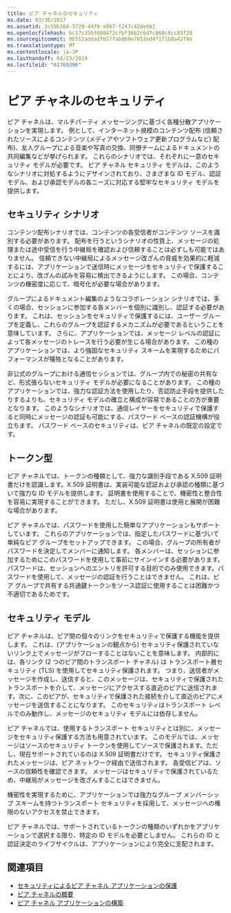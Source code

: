 ```yaml
---
title: ピア チャネルのセキュリティ
ms.date: 03/30/2017
ms.assetid: 2c59b164-3729-44f0-a967-f247c42de662
ms.openlocfilehash: bc17c35bf088472cfbf36b2c6d7c868c8cc85f20
ms.sourcegitcommit: 9b552addadfb57fab0b9e7852ed4f1f1b8a42f8e
ms.translationtype: MT
ms.contentlocale: ja-JP
ms.lasthandoff: 04/23/2019
ms.locfileid: "61769396"
---
```

# <a name="peer-channel-security"></a>ピア チャネルのセキュリティ
ピア チャネルは、マルチパーティ メッセージングに基づく各種分散アプリケーションを実現します。 例として、インターネット規模のコンテンツ配布 (信頼されたソースによるコンテンツ (メディアやソフトウェア更新プログラムなど) 配布)、友人グループによる音楽や写真の交換、同僚チームによるドキュメントの共同編集などが挙げられます。 これらのシナリオでは、それぞれに一意のセキュリティ モデルが必要です。 ピア チャネル セキュリティ モデルは、このようなシナリオに対処するようにデザインされており、さまざまな ID モデル、認証モデル、および承認モデルの各ニーズに対応する堅牢なセキュリティ モデルを提供します。  
  
## <a name="security-scenarios"></a>セキュリティ シナリオ  
 コンテンツ配布シナリオでは、コンテンツの各受信者がコンテンツ ソースを識別する必要があります。 配布を行うというシナリオの性質上、メッセージの処理または途中受信を行う中継局を確認および信頼することは必ずしも可能ではありません。 信頼できない中継局によるメッセージ改ざんの脅威を効果的に軽減するには、アプリケーションで送信時にメッセージをセキュリティで保護することにより、改ざんの試みを容易に検出できるようにします。 この場合、コンテンツの機密度に応じて、暗号化が必要な場合があります。  
  
 グループによるドキュメント編集のようなコラボレーション シナリオでは、多くの場合、セッションに参加する各メンバーを個別に識別し、認証する必要があります。 これは、セッションをセキュリティで保護するには、ユーザー グループを定義し、これらのグループを認証するメカニズムが必要であるということを意味しています。 さらに、アプリケーションでは、メッセージ レベルの認証によって各メッセージのトレースを行う必要が生じる場合があります。 この種のアプリケーションでは、より強固なセキュリティ スキームを実現するためにパフォーマンスが犠牲となることがあります。  
  
 非公式のグループにおける通信セッションでは、グループ内での秘密の共有など、形式張らないセキュリティ モデルが必要になることがあります。 この種のアプリケーションでは、強力な認証方法を使用したり、否認防止手段を提供したりするよりも、セキュリティ モデルの確立と構成が容易であることの方が重要となります。 このようなシナリオでは、通信レイヤーをセキュリティで保護すると同時にメッセージの認証も可能にする、パスワード ベースの認証機構が役立ちます。 パスワード ベースのセキュリティは、ピア チャネルの既定の設定です。  
  
## <a name="token-types"></a>トークン型  
 ピア チャネルでは、トークンの種類として、強力な識別手段である X.509 証明書だけを認識します。X.509 証明書は、実装可能な認証および承認の種類に基づいて強力な ID モデルを提供します。 証明書を使用することで、機密性と整合性を容易に実現することができます。 ただし、X.509 証明書は使用と展開が困難な場合があります。  
  
 ピア チャネルでは、パスワードを使用した簡単なアプリケーションもサポートしています。 これらのアプリケーションでは、指定したパスワードに基づいて単純なピア グループをセットアップできます。 この場合、グループの所有者がパスワードを決定してメンバーに通知します。 各メンバーは、セッションに参加するためにこのパスワードを使用して事前にサインインする必要があります。 パスワードは、セッションへのエントリを許可する目的でのみ使用できます。パスワードを使用して、メッセージの認証を行うことはできません。 これは、ピア グループで共有する共通鍵トークンをソース認証に使用することは困難かつ不適切であるためです。  
  
## <a name="security-model"></a>セキュリティ モデル  
 ピア チャネルは、ピア間の個々のリンクをセキュリティで保護する機能を提供します。 これは、(アプリケーションの観点から) セキュリティ保護されていないリンク上でメッセージがフローすることはないことを意味します。 内部的には、各リンク (2 つのピア間のトランスポート チャネル) は トランスポート層セキュリティ (TLS) を使用してセキュリティ保護されます。 つまり、送信者がメッセージを作成し、送信すると、このメッセージは、セキュリティで保護されたトランスポートを介して、メッセージにアクセスする直近のピアに送信されます。次に、このピアが、セキュリティで保護された接続を介して直近のピアにメッセージを送信することになります。 このセキュリティはトランスポート レベルでのみ動作し、メッセージのセキュリティ モデルには依存しません。  
  
 ピア チャネルでは、使用するトランスポート セキュリティとは別に、メッセージをセキュリティ保護する方法も用意されています。 このモデルでは、メッセージはソースのセキュリティ トークンを使用してソースで保護されます。ただし、現在サポートされているのは X.509 証明書だけです。 セキュリティ保護されたメッセージは、ピア ネットワーク経由で送信されます。 各受信ピアは、ソースの信頼性を確認できます。 メッセージはセキュリティで保護されているため、中継局がメッセージを改ざんすることはできません。  
  
 機密性を実現するために、アプリケーションでは強力なグループ メンバーシップ スキームを持つトランスポート セキュリティを採用して、メッセージへの権限のないアクセスを禁止できます。  
  
 ピア チャネルでは、サポートされているトークンの種類のいずれかをアプリケーションで選択する限り、特定の ID モデルを必要としません。 これらの ID と認証決定のライフサイクルは、アプリケーションにより完全に支配されます。  
  
## <a name="see-also"></a>関連項目

- [セキュリティによるピア チャネル アプリケーションの保護](../../../../docs/framework/wcf/feature-details/securing-peer-channel-applications.md)
- [ピア チャネルの概要](../../../../docs/framework/wcf/feature-details/peer-channel-concepts.md)
- [ピア チャネル アプリケーションの構築](../../../../docs/framework/wcf/feature-details/building-a-peer-channel-application.md)
